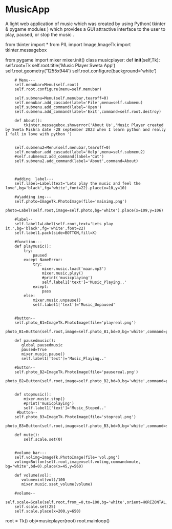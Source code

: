 # MusicApp
A light web application of music which was created by using Python( tkinter &amp; pygame modules ) which provides a GUI attractive interface to the user to play, paused, or stop the music .


from tkinter import *
from PIL import Image,ImageTk
import tkinter.messagebox

from pygame import mixer
mixer.init()
class musicplayer:
    def __init__(self,Tk):
        self.root=Tk
        self.root.title('Music Player Sweta App')
        self.root.geometry('1255x944')
        self.root.configure(background='white')

        # Menu---
        self.menubar=Menu(self.root)
        self.root.configure(menu=self.menubar)

        self.submenu=Menu(self.menubar,tearoff=0)
        self.menubar.add_cascade(label='File',menu=self.submenu)
        self.submenu.add_command(label='Open')
        self.submenu.add_command(label='Exit',command=self.root.destroy)
        
        def About():
            tkinter.messagebox.showerror('About Us','Music Player created by Sweta Mishra date -28 september 2023 when I learn python and really I fall in love with python ')

         
        self.submenu2=Menu(self.menubar,tearoff=0)
        self.menubar.add_cascade(label='Help',menu=self.submenu2)
        #self.submenu2.add_command(label='Cut')
        self.submenu2.add_command(label='About',command=About)
        
        

        #adding  label---
        self.label=Label(text='Lets play the music and feel the love',bg='black',fg='white',font=22).place(x=10,y=10)
        
        #a\adding img---
        self.photo=ImageTk.PhotoImage(file='mainimg.png')
        photo=Label(self.root,image=self.photo,bg='white').place(x=109,y=106)

        #label--
        self.label1=Label(self.root,text='Lets play it.',bg='black',fg='white',font=22)
        self.label1.pack(side=BOTTOM,fill=X)

        #function---
        def playmusic():
            try:
                paused
            except NameError:
                try:
                    mixer.music.load('maan.mp3')
                    mixer.music.play()
                    #print('musicplaying')
                    self.label1['text']='Music_Playing..'
                except:
                    pass
            else:
                mixer.music.unpause()
                self.label1['text']='Music_Unpaused'

            
        #button--
        self.photo_B1=ImageTk.PhotoImage(file='playreal.png')
        photo_B1=Button(self.root,image=self.photo_B1,bd=0,bg='white',command=playmusic).place(x=154,y=92)
       
        def pausedmusic():
           global pausedmusic
           paused=True
           mixer.music.pause()
           self.label1['text']='Music_Playing..'
       
        #button--
        self.photo_B2=ImageTk.PhotoImage(file='pausereal.png')
        photo_B2=Button(self.root,image=self.photo_B2,bd=0,bg='white',command=pausedmusic).place(x=447,y=87)


        def stopmusic():
            mixer.music.stop()
            #print('musicplaying')
            self.label1['text']='Music_Stoped..'
         #button--
        self.photo_B3=ImageTk.PhotoImage(file='stopreal.png')
        photo_B3=Button(self.root,image=self.photo_B3,bd=0,bg='white',command=stopmusic).place(x=733,y=85)
        
        def mute():
            self.scale.set(0)
        

        #volume bar---
        self.volimg=ImageTk.PhotoImage(file='vol.png')
        volimg=Button(self.root,image=self.volimg,command=mute, bg='white',bd=0).place(x=45,y=560)
       
        def volume(vol):
           volume=int(vol)/100
           mixer.music.sset_volume(volume)
       
        #volume--
        self.scale=Scale(self.root,from_=0,to=100,bg='white',orient=HORIZONTAL,length=360,command='volume')
        self.scale.set(25)
        self.scale.place(x=200,y=650)




root = Tk()
obj=musicplayer(root)
root.mainloop()

